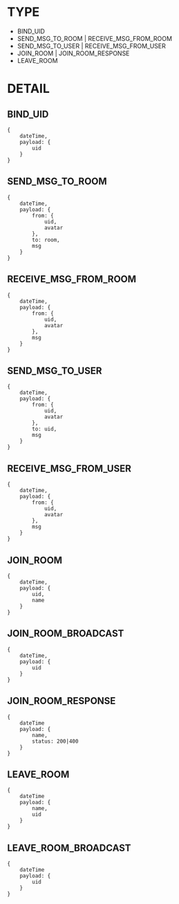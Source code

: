 # TYPE

* BIND_UID 
* SEND_MSG_TO_ROOM | RECEIVE_MSG_FROM_ROOM 
* SEND_MSG_TO_USER | RECEIVE_MSG_FROM_USER 
* JOIN_ROOM | JOIN_ROOM_RESPONSE 
* LEAVE_ROOM

# DETAIL

## BIND_UID
```
{
	dateTime,
	payload: {
		uid
	}
}
```

## SEND_MSG_TO_ROOM
```
{
	dateTime,
	payload: {
		from: {
			uid,
			avatar
		},
		to: room,
		msg
	}
}
```

## RECEIVE_MSG_FROM_ROOM
```
{
	dateTime,
	payload: {
		from: {
			uid,
			avatar
		},
		msg
	}
}
```

## SEND_MSG_TO_USER
```
{
	dateTime,
	payload: {
		from: {
			uid,
			avatar
		},
		to: uid,
		msg
	}
}
```

## RECEIVE_MSG_FROM_USER
```
{
	dateTime,
	payload: {
		from: {
			uid,
			avatar
		},
		msg
	}
}
```

## JOIN_ROOM
```
{
	dateTime,
	payload: {
		uid,
		name
	}
}
```

## JOIN_ROOM_BROADCAST
```
{
	dateTime,
	payload: {
		uid
	}
}
```

## JOIN_ROOM_RESPONSE
```
{
	dateTime
	payload: {
		name,
		status: 200|400
	}
}
```

## LEAVE_ROOM
```
{
	dateTime
	payload: {
		name,
		uid
	}
}
```

## LEAVE_ROOM_BROADCAST
```
{
	dateTime
	payload: {
		uid
	}
}
```